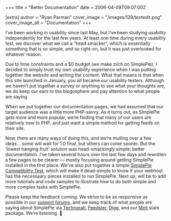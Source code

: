 +++
title = "Better Documentation"
date = 2006-04-09T09:07:00Z

[extra]
author = "Ryan Parman"
cover_image = "/images/128/textedit.png"
cover_image_alt = "Documentation"
+++

I’ve been working in usability since last May, but I’ve been studying usability independently for the last few years. At least one time during every usability test, we discover what we call a “head smacker”, which is essentially something that is so simple, and so right-on, but it was just overlooked for whatever reason.

Due to time constraints and a $0 budget (we make zilch on SimplePie), I decided to simply trust my own usability experience when I was putting together the website and writing the content. What that means is that when this site launched in January, you all became our usability testers. Although we haven’t put together a survey or anything to see what your thoughts are, we do keep our ears to the blogosphere and pay attention to what people are saying.

When we put together our documentation pages, we had assumed that our target audience was a little more PHP-savvy. As it turns out, as SimplePie gets more and more popular, we’re finding that many of our users are relatively new to PHP, and just want a simple method for getting feeds on their site.

Now, there are many ways of doing this, and we’re mulling over a few ideas… some will wait for 1.0 final, but others can come sooner. But the ‘lowest hanging fruit’ solution was head-smackingly simple: better documentation. I’ve taken several hours over the last few days and rewritten a few pages to be clearer — mostly focusing around getting SimplePie installed in the first place. We’ve also put together a simple [SimplePie Compatibility Test](/docs/sp_compatibility_test.zip), which will make it dead-simple to know if your webhost has the necessaary pieces installed to run SimplePie. Next up, will be to add more tutorials and code samples to illustrate how to do both simple and more complex tasks with SimplePie.

Please keep the feedback coming. We strive to be as responsive as possible in our [support forums](/support/), and we keep track of what people are saying about SimplePie via [Technorati](http://www.technorati.com/search/simplepie), [Feedster](http://feedster.com/search.php?q=simplepie&sort=&ie=UTF-8&hl=&content=full&&limit=50), [Digg](http://digg.com/search?search=simplepie), and our [Mint](http://haveamint.com) stats package. We’re listening. 🙂
